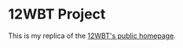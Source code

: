 # 12WBT Project

This is my replica of the [12WBT's public homepage](https://pedrogestajr.github.io/12wbt/).
